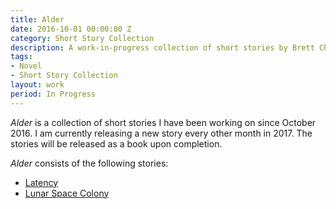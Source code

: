 ```yaml
---
title: Alder
date: 2016-10-01 00:00:00 Z
category: Short Story Collection
description: A work-in-progress collection of short stories by Brett Chalupa.
tags:
- Novel
- Short Story Collection
layout: work
period: In Progress
---
```


_Alder_ is a collection of short stories I have been working on since October 2016. I am currently releasing a new story every other month in 2017. The stories will be released as a book upon completion.

_Alder_ consists of the following stories:

- [Latency](http://www.brettchalupa.com/latency)
- [Lunar Space Colony](http://www.brettchalupa.com/lunar-space-colony)